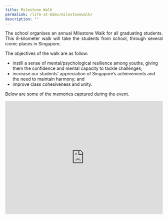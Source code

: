 ```yaml
---
title: Milestone Walk
permalink: /life-at-bdms/milestonewalk/
description: ""
---
```

<style>
.google-slides-container{ position: relative; width: 100%; padding-top: 72%; overflow: hidden; } .google-slides-container iframe{ position: absolute; top: 0; left: 0; width: 100%; height: 100%; }
</style>

<p style="text-align:justify">The school organises an annual Milestone Walk for all graduating students. This 8-kilometer walk will take the students from school, through several iconic places in Singapore.</p>

The objectives of the walk are as follow:
 
* instill a sense of mental/psychological resilience among youths, giving them the confidence and mental capacity to tackle challenges;
* increase our students’ appreciation of Singapore’s achievements and the need to maintain harmony; and
* improve class cohesiveness and unity.

<p style="text-align:justify">Below are some of the memories captured during the event.</p>

<div class="google-slides-container">
<iframe src="https://docs.google.com/presentation/d/e/2PACX-1vSuY8nDij2GhtP_-8VbAwS6o0Xx1GmdR8a5g5A6TR9n5p8hzuFD5f-vuDOJJutdFaQ2m_j1Vn2FUqxL/embed?start=true&loop=true&delayms=3000" frameborder="0" width="845" height="592" allowfullscreen="true" ></iframe>
	</div>